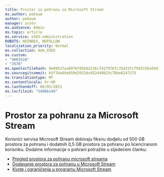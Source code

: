 ```yaml
---
title: Prostor za pohranu za Microsoft Stream
ms.author: pebaum
author: pebaum
manager: scotv
ms.audience: Admin
ms.topic: article
ms.service: o365-administration
ROBOTS: NOINDEX, NOFOLLOW
localization_priority: Normal
ms.collection: Adm_O365
ms.custom:
- "9001510"
- "3570"
ms.openlocfilehash: 9e09537aa8976f05b62236cf427976fc7b433fcf9d3156a5b81009c6b60a0db1
ms.sourcegitcommit: b5f7da89a650d2915dc652449623c78be6247175
ms.translationtype: MT
ms.contentlocale: hr-HR
ms.lasthandoff: 08/05/2021
ms.locfileid: "54066140"
---
```

# <a name="microsoft-stream-storage"></a>Prostor za pohranu za Microsoft Stream

Korisnici servisa Microsoft Stream dobivaju fiksnu dodjelu od 500 GB prostora za pohranu i dodatnih 0,5 GB prostora za pohranu po licenciranom korisniku.
Dodatne informacije o pohrani potražite u sljedećem članku:

- [Pregled prostora za pohranu microsoft streama](https://docs.microsoft.com/stream/license-overview#storage)
- [Dodavanje prostora za pohranu u Microsoft Stream](https://docs.microsoft.com/stream/storage-add-on)
- [Kvote i ograničenja u programu Microsoft Stream](https://docs.microsoft.com/stream/quotas-and-limitations)

